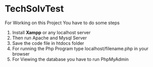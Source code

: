 # TechSolvTest

For Working on this Project You have to do some steps

1. Install **Xampp** or any localhost server
2. Then run Apache and Mysql Server
3. Save the code file in htdocs folder
4. For running the Php Program type localhost/filename.php in your browser
5. For Viewing the database you have to run PhpMyAdmin
